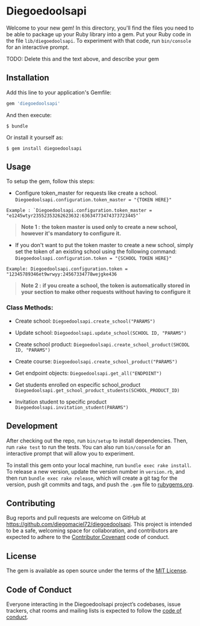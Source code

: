 # Diegoedoolsapi

Welcome to your new gem! In this directory, you'll find the files you need to be able to package up your Ruby library into a gem. Put your Ruby code in the file `lib/diegoedoolsapi`. To experiment with that code, run `bin/console` for an interactive prompt.

TODO: Delete this and the text above, and describe your gem

## Installation

Add this line to your application's Gemfile:

```ruby
gem 'diegoedoolsapi'
```

And then execute:

    $ bundle

Or install it yourself as:

    $ gem install diegoedoolsapi

## Usage

To setup the gem, follow this steps:

- Configure token_master for requests like create a school. `Diegoedoolsapi.configuration.token_master = "{TOKEN HERE}"`
```
Example : `Diegoedoolsapi.configuration.token_master = "e1245wtyr23552353262623632:63634773474373723445"`
```

> **Note 1 :** **the token master is used only to create a new school, 
however it's mandatory to configure it.**

- If you don't want to put the token master to create a new school, simply set the token of an existing school using the following command:  `Diegoedoolsapi.configuration.token = "{SCHOOL TOKEN HERE}"`

```
Example: Diegoedoolsapi.configuration.token = "12345789346et9wrwyy:24567334778wejgke436
```
> **Note 2 :** **if you create a school, the token is automatically stored in your section to make other requests without having to configure it**

### Class Methods:

- Create school: `Diegoedoolsapi.create_school("PARAMS")`

- Update school: `Diegoedoolsapi.update_school(SCHOOL ID, "PARAMS")`

- Create school product: `Diegoedoolsapi.create_school_product(SHCOOL ID, "PARAMS")`

- Create course: `Diegoedoolsapi.create_school_product("PARAMS")`

- Get endpoint objects: `Diegoedoolsapi.get_all("ENDPOINT")`

- Get students enrolled on especific school_product `Diegoedoolsapi.get_school_product_students(SCHOOL_PRODUCT_ID)`

- Invitation student to specific product `Diegoedoolsapi.invitation_student(PARAMS")`

## Development

After checking out the repo, run `bin/setup` to install dependencies. Then, run `rake test` to run the tests. You can also run `bin/console` for an interactive prompt that will allow you to experiment.

To install this gem onto your local machine, run `bundle exec rake install`. To release a new version, update the version number in `version.rb`, and then run `bundle exec rake release`, which will create a git tag for the version, push git commits and tags, and push the `.gem` file to [rubygems.org](https://rubygems.org).

## Contributing

Bug reports and pull requests are welcome on GitHub at https://github.com/diegomaciel72/diegoedoolsapi. This project is intended to be a safe, welcoming space for collaboration, and contributors are expected to adhere to the [Contributor Covenant](http://contributor-covenant.org) code of conduct.

## License

The gem is available as open source under the terms of the [MIT License](http://opensource.org/licenses/MIT).

## Code of Conduct

Everyone interacting in the Diegoedoolsapi project’s codebases, issue trackers, chat rooms and mailing lists is expected to follow the [code of conduct](https://github.com/[USERNAME]/diegoedoolsapi/blob/master/CODE_OF_CONDUCT.md).
